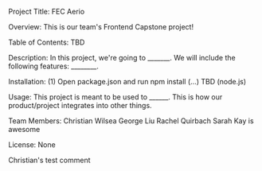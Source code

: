 Project Title:
FEC Aerio

Overview:
This is our team's Frontend Capstone project!

Table of Contents:
TBD

Description:
In this project, we're going to _______. We will include the following features: ________.

Installation:
(1) Open package.json and run npm install
(...) TBD (node.js)

Usage:
This project is meant to be used to ______. This is how our product/project integrates into other things.

Team Members:
Christian Wilsea
George Liu
Rachel Quirbach
Sarah Kay is awesome

License:
None

Christian's test comment
